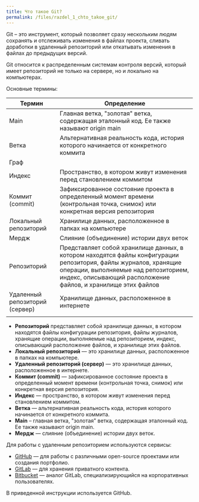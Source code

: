 ```yaml
---
title: Что такое Git?
permalink: /files/razdel_1_chto_takoe_git/
---
```


Git – это инструмент, который позволяет сразу нескольким людям сохранять и отслеживать изменения в файлах проекта, сливать доработки в удаленный репозиторий или откатывать изменения в файлах до предыдущих версий.

Git относится к распределенным системам контроля версий, который имеет репозиторий не только на сервере, но и локально на компьютерах. 

Основные термины:

| Термин | Определение | 
|----------|----------|
| Main    | Главная ветка, "золотая" ветка, содержащая эталонный код. Ее также называют origin main | 
| Ветка    | Альтернативная реальность кода, история которого начинается от конкретного коммита | 
| Граф    |    | 
| Индекс    | Пространство, в котором живут изменения перед становлением коммитом | 
| Коммит (commit) | Зафиксированное состояние проекта в определенный момент времени (контрольная точка, снимок) или конкретная версия репозитория | 
| Локальный репозиторий  | Хранилице данных, расположенное в папках на компьютере | 
| Мердж  | Слияние (объединение) истории двух веток | 
| Репозиторий  | Представляет собой хранилище данных, в котором находятся файлы конфигурации репозитория, файлы журналов, хранящие операции, выполняемые над репозиторием, индекс, описывающий расположение файлов, и хранилище этих файлов | 
| Удаленный репозиторий (сервер)  | Хранилище данных, расположенное в интернете | 
|   |  | 

- **Репозиторий** представляет собой хранилище данных, в котором находятся файлы конфигурации репозитория, файлы журналов, хранящие операции, выполняемые над репозиторием, индекс, описывающий расположение файлов, и хранилище этих файлов.
- **Локальный репозиторий** — это хранилице данных, расположенное в папках на компьютере.
- **Удаленный репозиторий (сервер)** — это хранилище данных, расположенное в интернете.
- **Коммит (commit)** — зафиксированное состояние проекта в определенный момент времени (контрольная точка, снимок) или конкретная версия репозитория.
- **Индекс** — пространство, в котором живут изменения перед становлением коммитом.
- **Ветка** — альтернативная реальность кода, история которого начинается от конкретного коммита.
- **Main** – главная ветка, "золотая" ветка, содержащая эталонный код. Ее также называют origin main.
- **Мердж** — слияние (объединение) истории двух веток.

Для работы с удаленным репозиторием используются сервисы:

* [GitHub](https://github.com/) — для работы с различными open-source проектами или создания портфолио.
* [GitLab](https://about.gitlab.com/) — для хранения приватного контента.
* [Bitbucket](https://bitbucket.org/) — аналог GitLab, специализирующийся на корпоративных пользователях.

В приведенной инструкции используется GitHub.
